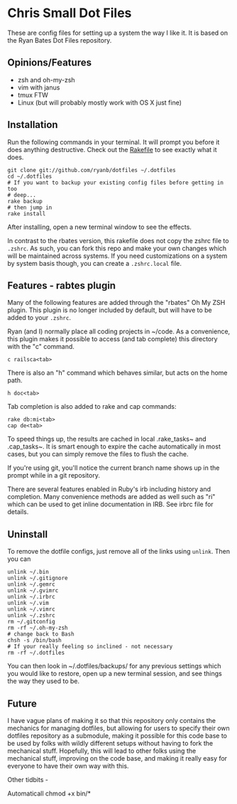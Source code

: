 
# Chris Small Dot Files

These are config files for setting up a system the way I like it. It is
based on the Ryan Bates Dot Files repository.

## Opinions/Features

* zsh and oh-my-zsh
* vim with janus
* tmux FTW
* Linux (but will probably mostly work with OS X just fine)

## Installation

Run the following commands in your terminal. It will prompt you before it does anything destructive. Check out the [Rakefile](https://github.com/metasoarous/dotfiles/blob/custom-bash-zsh/Rakefile) to see exactly what it does.

```terminal
git clone git://github.com/ryanb/dotfiles ~/.dotfiles
cd ~/.dotfiles
# If you want to backup your existing config files before getting in too
# deep...
rake backup
# then jump in
rake install
```

After installing, open a new terminal window to see the effects.

In contrast to the rbates version, this rakefile does not copy the zshrc
file to `.zshrc`. As such, you can fork this repo and make your own
changes which will be maintained across systems. If you need
customizations on a system by system basis though, you can create a
`.zshrc.local` file.


## Features - rabtes plugin

Many of the following features are added through the "rbates" Oh My ZSH plugin. This plugin is no longer included by default, but will have to be added to your `.zshrc`.

Ryan (and I) normally place all coding projects in ~/code. As a convenience, this plugin makes it possible to access (and tab complete) this directory with the "c" command.

```terminal
c railsca<tab>
```

There is also an "h" command which behaves similar, but acts on the home path.

```terminal
h doc<tab>
```

Tab completion is also added to rake and cap commands:

```
rake db:mi<tab>
cap de<tab>
```

To speed things up, the results are cached in local .rake_tasks~ and .cap_tasks~. It is smart enough to expire the cache automatically in most cases, but you can simply remove the files to flush the cache.

If you're using git, you'll notice the current branch name shows up in the prompt while in a git repository.

There are several features enabled in Ruby's irb including history and completion. Many convenience methods are added as well such as "ri" which can be used to get inline documentation in IRB. See irbrc file for details.


## Uninstall

To remove the dotfile configs, just remove all of the links using `unlink`. Then you can 

```
unlink ~/.bin
unlink ~/.gitignore
unlink ~/.gemrc
unlink ~/.gvimrc
unlink ~/.irbrc
unlink ~/.vim
unlink ~/.vimrc
unlink ~/.zshrc
rm ~/.gitconfig
rm -rf ~/.oh-my-zsh
# change back to Bash
chsh -s /bin/bash
# If your really feeling so inclined - not necessary
rm -rf ~/.dotfiles
```

You can then look in ~/.dotfiles/backups/ for any previous settings
which you would like to restore, open up a new terminal session, and see
things the way they used to be.


## Future

I have vague plans of making it so that this repository only contains
the mechanics for managing dotfiles, but allowing for users to specify
their own dotfiles repository as a submodule, making it possible for
this code base to be used by folks with wildly different setups without
having to fork the mechanical stuff. Hopefully, this will lead to other
folks using the mechanical stuff, improving on the code base, and making
it really easy for everyone to have their own way with this.

Other tidbits -

Automaticall chmod +x bin/*
